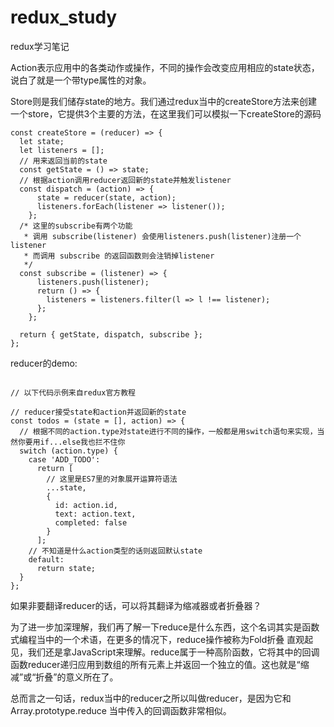 # redux_study
redux学习笔记

Action表示应用中的各类动作或操作，不同的操作会改变应用相应的state状态，说白了就是一个带type属性的对象。

Store则是我们储存state的地方。我们通过redux当中的createStore方法来创建一个store，它提供3个主要的方法，在这里我们可以模拟一下createStore的源码

```
const createStore = (reducer) => {
  let state;
  let listeners = [];
  // 用来返回当前的state
  const getState = () => state;
  // 根据action调用reducer返回新的state并触发listener
  const dispatch = (action) => {
      state = reducer(state, action);
      listeners.forEach(listener => listener());
    };
  /* 这里的subscribe有两个功能
   * 调用 subscribe(listener) 会使用listeners.push(listener)注册一个listener
   * 而调用 subscribe 的返回函数则会注销掉listener
   */
  const subscribe = (listener) => {
      listeners.push(listener);
      return () => {
        listeners = listeners.filter(l => l !== listener);
      };
    };
 
  return { getState, dispatch, subscribe };
};
```

reducer的demo:

```

// 以下代码示例来自redux官方教程
 
// reducer接受state和action并返回新的state
const todos = (state = [], action) => {
  // 根据不同的action.type对state进行不同的操作，一般都是用switch语句来实现，当然你要用if...else我也拦不住你
  switch (action.type) {
    case 'ADD_TODO':
      return [
        // 这里是ES7里的对象展开运算符语法
        ...state,
        {
          id: action.id,
          text: action.text,
          completed: false
        }
      ];
    // 不知道是什么action类型的话则返回默认state
    default:
      return state;
  }
};
```
如果非要翻译reducer的话，可以将其翻译为缩减器或者折叠器？

为了进一步加深理解，我们再了解一下reduce是什么东西，这个名词其实是函数式编程当中的一个术语，在更多的情况下，reduce操作被称为Fold折叠
直观起见，我们还是拿JavaScript来理解。reduce属于一种高阶函数，它将其中的回调函数reducer递归应用到数组的所有元素上并返回一个独立的值。这也就是“缩减”或“折叠”的意义所在了。

总而言之一句话，redux当中的reducer之所以叫做reducer，是因为它和 Array.prototype.reduce 当中传入的回调函数非常相似。

